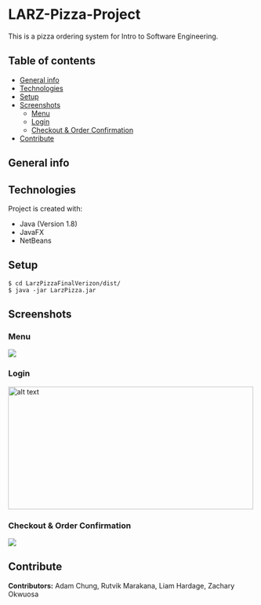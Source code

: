 # LARZ-Pizza-Project
This is a pizza ordering system for Intro to Software Engineering.

## Table of contents
* [General info](#general-info)
* [Technologies](#technologies)
* [Setup](#setup)
* [Screenshots](#screenshots)
  * [Menu](#menu)
  * [Login](#login)
  * [Checkout & Order Confirmation](#checkout-&-order-confirmation)
* [Contribute](#contribute)

## General info


## Technologies
Project is created with:
* Java (Version 1.8)
* JavaFX
* NetBeans

## Setup
```
$ cd LarzPizzaFinalVerizon/dist/
$ java -jar LarzPizza.jar
```
## Screenshots

### Menu 
![](https://media.giphy.com/media/UKyURXUILsOag8sxOW/giphy.gif)

### Login
<img src=https://i.gyazo.com/fb49ed18aad2eaca77b0ddd0a4a62438.png alt="alt text" width=500 height=250>

### Checkout & Order Confirmation
![](https://media.giphy.com/media/wfVZ5oC5QJbeZfDT6s/giphy.gif)

## Contribute
**Contributors:** Adam Chung, Rutvik Marakana, Liam Hardage, Zachary Okwuosa
